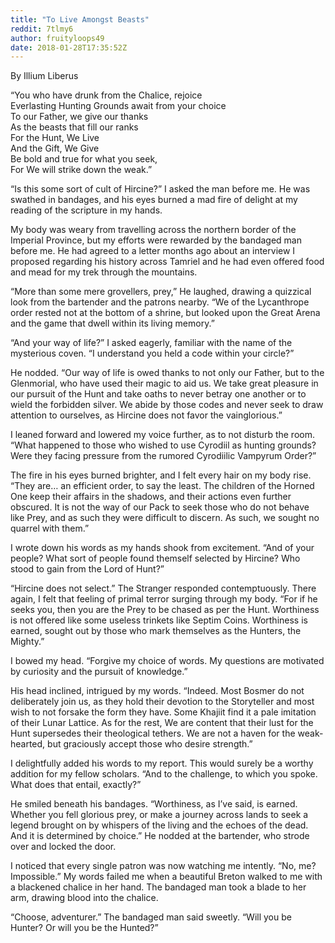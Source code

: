```yaml
---
title: "To Live Amongst Beasts"
reddit: 7tlmy6
author: fruityloops49
date: 2018-01-28T17:35:52Z
---
```



By Illium Liberus   
   
“You who have drunk from the Chalice, rejoice   
Everlasting Hunting Grounds await from your choice   
To our Father, we give our thanks   
As the beasts that fill our ranks   
For the Hunt, We Live   
And the Gift, We Give   
Be bold and true for what you seek,   
For We will strike down the weak.”   
   
“Is this some sort of cult of Hircine?” I asked the man before me. He was swathed in bandages, and his eyes burned a mad fire of delight at my reading of the scripture in my hands.   
   
My body was weary from travelling across the northern border of the Imperial Province, but my efforts were rewarded by the bandaged man before me. He had agreed to a letter months ago about an interview I proposed regarding his history across Tamriel and he had even offered food and mead for my trek through the mountains.   
   
“More than some mere grovellers, prey,” He laughed, drawing a quizzical look from the bartender and the patrons nearby. “We of the Lycanthrope order rested not at the bottom of a shrine, but looked upon the Great Arena and the game that dwell within its living memory.”   
   
“And your way of life?” I asked eagerly, familiar with the name of the mysterious coven. “I understand you held a code within your circle?”   
   
He nodded. “Our way of life is owed thanks to not only our Father, but to the Glenmorial, who have used their magic to aid us. We take great pleasure in our pursuit of the Hunt and take oaths to never betray one another or to wield the forbidden silver. We abide by those codes and never seek to draw attention to ourselves, as Hircine does not favor the vainglorious.”   
   
I leaned forward and lowered my voice further, as to not disturb the room. “What happened to those who wished to use Cyrodiil as hunting grounds? Were they facing pressure from the rumored Cyrodiilic Vampyrum Order?”   
   
The fire in his eyes burned brighter, and I felt every hair on my body rise. “They are… an efficient order, to say the least. The children of the Horned One keep their affairs in the shadows, and their actions even further obscured. It is not the way of our Pack to seek those who do not behave like Prey, and as such they were difficult to discern. As such, we sought no quarrel with them.”   
   
I wrote down his words as my hands shook from excitement. “And of your people? What sort of people found themself selected by Hircine? Who stood to gain from the Lord of Hunt?”   
   
“Hircine does not select.” The Stranger responded contemptuously. There again, I felt that feeling of primal terror surging through my body. “For if he seeks you, then you are the Prey to be chased as per the Hunt. Worthiness is not offered like some useless trinkets like Septim Coins. Worthiness is earned, sought out by those who mark themselves as the Hunters, the Mighty.”   
   
I bowed my head. “Forgive my choice of words. My questions are motivated by curiosity and the pursuit of knowledge.”   
   
His head inclined, intrigued by my words. “Indeed. Most Bosmer do not deliberately join us, as they hold their devotion to the Storyteller and most wish to not forsake the form they have. Some Khajiit find it a pale imitation of their Lunar Lattice. As for the rest, We are content that their lust for the Hunt supersedes their theological tethers. We are not a haven for the weak-hearted, but graciously accept those who desire strength.”   
   
I delightfully added his words to my report. This would surely be a worthy addition for my fellow scholars. “And to the challenge, to which you spoke. What does that entail, exactly?”   
   
He smiled beneath his bandages. “Worthiness, as I’ve said, is earned. Whether you fell glorious prey, or make a journey across lands to seek a legend brought on by whispers of the living and the echoes of the dead. And it is determined by choice.” He nodded at the bartender, who strode over and locked the door.   
   
I noticed that every single patron was now watching me intently. “No, me? Impossible.” My words failed me when a beautiful Breton walked to me with a blackened chalice in her hand. The bandaged man took a blade to her arm, drawing blood into the chalice.   
   
“Choose, adventurer.” The bandaged man said sweetly. “Will you be Hunter? Or will you be the Hunted?”




